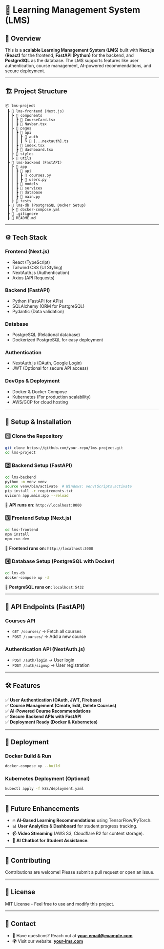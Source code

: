 # 🚀 Learning Management System (LMS)

## 📌 Overview
This is a **scalable Learning Management System (LMS)** built with **Next.js (React)** for the frontend, **FastAPI (Python)** for the backend, and **PostgreSQL** as the database. The LMS supports features like user authentication, course management, AI-powered recommendations, and secure deployment.

---

## 🏗️ Project Structure
```
📦 lms-project
 ┣ 📂 lms-frontend (Next.js)
 ┃ ┣ 📂 components
 ┃ ┃ ┣ 📄 CourseCard.tsx
 ┃ ┃ ┣ 📄 Navbar.tsx
 ┃ ┣ 📂 pages
 ┃ ┃ ┣ 📂 api
 ┃ ┃ ┃ ┣ 📂 auth
 ┃ ┃ ┃ ┃ ┗ 📄 [...nextauth].ts
 ┃ ┃ ┣ 📄 index.tsx
 ┃ ┃ ┣ 📄 dashboard.tsx
 ┃ ┣ 📂 styles
 ┃ ┣ 📂 utils
 ┣ 📂 lms-backend (FastAPI)
 ┃ ┣ 📂 app
 ┃ ┃ ┣ 📂 api
 ┃ ┃ ┃ ┣ 📄 courses.py
 ┃ ┃ ┃ ┣ 📄 users.py
 ┃ ┃ ┣ 📂 models
 ┃ ┃ ┣ 📂 services
 ┃ ┃ ┣ 📂 database
 ┃ ┃ ┣ 📄 main.py
 ┃ ┣ 📂 tests
 ┣ 📂 lms-db (PostgreSQL Docker Setup)
 ┃ ┣ 📄 docker-compose.yml
 ┣ 📄 .gitignore
 ┣ 📄 README.md
```

---

## ⚙️ Tech Stack
### **Frontend (Next.js)**
- React (TypeScript)
- Tailwind CSS (UI Styling)
- NextAuth.js (Authentication)
- Axios (API Requests)

### **Backend (FastAPI)**
- Python (FastAPI for APIs)
- SQLAlchemy (ORM for PostgreSQL)
- Pydantic (Data validation)

### **Database**
- PostgreSQL (Relational database)
- Dockerized PostgreSQL for easy deployment

### **Authentication**
- NextAuth.js (OAuth, Google Login)
- JWT (Optional for secure API access)

### **DevOps & Deployment**
- Docker & Docker Compose
- Kubernetes (For production scalability)
- AWS/GCP for cloud hosting

---

## 🚀 Setup & Installation
### **1️⃣ Clone the Repository**
```bash
git clone https://github.com/your-repo/lms-project.git
cd lms-project
```

### **2️⃣ Backend Setup (FastAPI)**
```bash
cd lms-backend
python -m venv venv
source venv/bin/activate  # Windows: venv\Scripts\activate
pip install -r requirements.txt
uvicorn app.main:app --reload
```
📍 **API runs on:** `http://localhost:8000`

### **3️⃣ Frontend Setup (Next.js)**
```bash
cd lms-frontend
npm install
npm run dev
```
📍 **Frontend runs on:** `http://localhost:3000`

### **4️⃣ Database Setup (PostgreSQL with Docker)**
```bash
cd lms-db
docker-compose up -d
```
📍 **PostgreSQL runs on:** `localhost:5432`

---

## 📌 API Endpoints (FastAPI)
### **Courses API**
- `GET /courses/` → Fetch all courses
- `POST /courses/` → Add a new course

### **Authentication API (NextAuth.js)**
- `POST /auth/login` → User login
- `POST /auth/signup` → User registration

---

## 🛠️ Features
✅ **User Authentication (OAuth, JWT, Firebase)**  
✅ **Course Management (Create, Edit, Delete Courses)**  
✅ **AI-Powered Course Recommendations**  
✅ **Secure Backend APIs with FastAPI**  
✅ **Deployment Ready (Docker & Kubernetes)**  

---

## 🚀 Deployment
### **Docker Build & Run**
```bash
docker-compose up --build
```

### **Kubernetes Deployment (Optional)**
```bash
kubectl apply -f k8s/deployment.yaml
```

---

## 🎯 Future Enhancements
- 🔥 **AI-Based Learning Recommendations** using TensorFlow/PyTorch.
- 📊 **User Analytics & Dashboard** for student progress tracking.
- 📹 **Video Streaming** (AWS S3, Cloudflare R2 for content storage).
- 🤖 **AI Chatbot for Student Assistance**.

---

## 📌 Contributing
Contributions are welcome! Please submit a pull request or open an issue.

---

## 📄 License
MIT License - Feel free to use and modify this project.

---

## 🤝 Contact
- 💬 Have questions? Reach out at **your-email@example.com**
- 🌍 Visit our website: **[your-lms.com](https://your-lms.com)**

